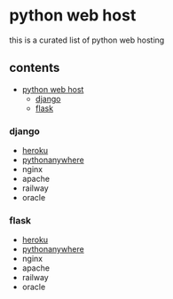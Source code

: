 
# python web host

this is a curated list of python web hosting
## contents

- [python web host](#python-web-host)
  - [django](#django)
  - [flask](#flask)

  
  
### django
 
- [heroku](https://www.heroku.com/)
- [pythonanywhere](https://www.pythonanywhere.com/)  
- nginx
- apache
- railway
- oracle

### flask
  
- [heroku](https://www.heroku.com/)
- [pythonanywhere](https://www.pythonanywhere.com/)  
- nginx
- apache
- railway
- oracle
 
  
